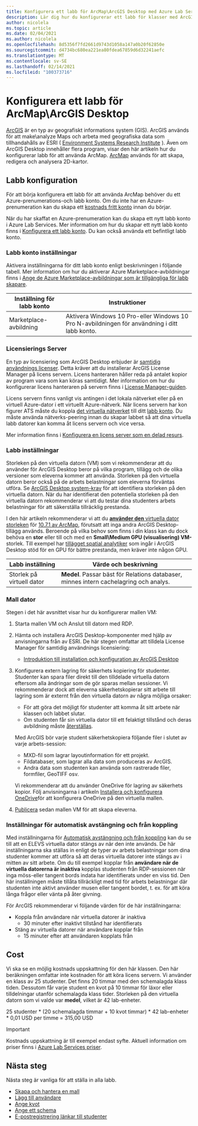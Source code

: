 ```yaml
---
title: Konfigurera ett labb för ArcMap\ArcGIS Desktop med Azure Lab Services | Microsoft Docs
description: Lär dig hur du konfigurerar ett labb för klasser med ArcGIS.
author: nicolela
ms.topic: article
ms.date: 02/04/2021
ms.author: nicolela
ms.openlocfilehash: 8d5356f7fd2661d9743d1058a147a0b20f62850e
ms.sourcegitcommit: d4734bc680ea221ea80fdea67859d6d32241aefc
ms.translationtype: MT
ms.contentlocale: sv-SE
ms.lasthandoff: 02/14/2021
ms.locfileid: "100373716"
---
```

# <a name="set-up-a-lab-for-arcmaparcgis-desktop"></a>Konfigurera ett labb för ArcMap\ArcGIS Desktop

[ArcGIS](https://www.esri.com/en-us/arcgis/products/arcgis-solutions/overview) är en typ av geografiskt informations system (GIS).  ArcGIS används för att make\analyze Maps och arbeta med geografiska data som tillhandahålls av ESRI ( [Environment Systems Research Institute](https://www.esri.com/en-us/home) ).  Även om ArcGIS Desktop innehåller flera program, visar den här artikeln hur du konfigurerar labb för att använda ArcMap.  [ArcMap](https://desktop.arcgis.com/en/arcmap/latest/map/main/what-is-arcmap-.htm) används för att skapa, redigera och analysera 2D-kartor.

## <a name="lab-configuration"></a>Labb konfiguration

För att börja konfigurera ett labb för att använda ArcMap behöver du ett Azure-prenumerations-och labb konto.  Om du inte har en Azure-prenumeration kan du skapa ett [kostnads fritt konto](https://azure.microsoft.com/free/) innan du börjar.

När du har skaffat en Azure-prenumeration kan du skapa ett nytt labb konto i Azure Lab Services.  Mer information om hur du skapar ett nytt labb konto finns i [Konfigurera ett labb konto](tutorial-setup-lab-account.md).  Du kan också använda ett befintligt labb konto.

### <a name="lab-account-settings"></a>Labb konto inställningar

Aktivera inställningarna för ditt labb konto enligt beskrivningen i följande tabell.  Mer information om hur du aktiverar Azure Marketplace-avbildningar finns i [Ange de Azure Marketplace-avbildningar som är tillgängliga för labb skapare](https://docs.microsoft.com/azure/lab-services/specify-marketplace-images).

| Inställning för labb konto | Instruktioner |
| ------------------- | ------------ |
|Marketplace-avbildning| Aktivera Windows 10 Pro-eller Windows 10 Pro N-avbildningen för användning i ditt labb konto.|

### <a name="licensing-server"></a>Licensierings Server

En typ av licensiering som ArcGIS Desktop erbjuder är [samtidig användnings licenser](https://desktop.arcgis.com/en/license-manager/latest/license-manager-basics.htm).  Detta kräver att du installerar ArcGIS License Manager på licens servern.  Licens hanteraren håller reda på antalet kopior av program vara som kan köras samtidigt.  Mer information om hur du konfigurerar licens hanteraren på servern finns i [License Manager-guiden](https://desktop.arcgis.com/en/license-manager/latest/welcome.htm).

Licens servern finns vanligt vis antingen i det lokala nätverket eller på en virtuell Azure-dator i ett virtuellt Azure-nätverk.  När licens servern har kon figurer ATS måste du koppla [det virtuella nätverket](https://docs.microsoft.com/azure/lab-services/how-to-connect-peer-virtual-network) till ditt [labb konto](https://docs.microsoft.com/azure/lab-services/tutorial-setup-lab-account).  Du måste använda nätverks-peering innan du skapar labbet så att dina virtuella labb datorer kan komma åt licens servern och vice versa.

Mer information finns i [Konfigurera en licens server som en delad resurs](how-to-create-a-lab-with-shared-resource.md).

### <a name="lab-settings"></a>Labb inställningar

Storleken på den virtuella datorn (VM) som vi rekommenderar att du använder för ArcGIS Desktop beror på vilka program, tillägg och de olika versioner som eleverna kommer att använda.  Storleken på den virtuella datorn beror också på de arbets belastningar som eleverna förväntas utföra.  Se [ArcGIS Desktop system-krav](https://desktop.arcgis.com/en/system-requirements/latest/arcgis-desktop-system-requirements.htm) för att identifiera storleken på den virtuella datorn.  När du har identifierat den potentiella storleken på den virtuella datorn rekommenderar vi att du testar dina studenters arbets belastningar för att säkerställa tillräcklig prestanda.

I den här artikeln rekommenderar vi att du [ **använder den** virtuella dator storleken](administrator-guide.md#vm-sizing) för [10.7.1 av ArcMap](https://desktop.arcgis.com/en/system-requirements/10.7/arcgis-desktop-system-requirements.htm), förutsatt att inga andra ArcGIS Desktop-tillägg används.  Beroende på vilka behov som finns i din klass kan du dock behöva en **stor** eller till och med en **Small\Medium GPU (visualisering) VM-** storlek.  Till exempel har [tillägget spatial analytiker](https://desktop.arcgis.com/en/arcmap/latest/tools/spatial-analyst-toolbox/gpu-processing-with-spatial-analyst.htm) som ingår i ArcGIS Desktop stöd för en GPU för bättre prestanda, men kräver inte någon GPU.

| Labb inställning | Värde och beskrivning |
| ------------ | ------------------ |
|Storlek på virtuell dator| **Medel**.  Passar bäst för Relations databaser, minnes intern cachelagring och analys.|  

### <a name="template-machine"></a>Mall dator

Stegen i det här avsnittet visar hur du konfigurerar mallen VM:

1.  Starta mallen VM och Anslut till datorn med RDP.

2.  Hämta och installera ArcGIS Desktop-komponenter med hjälp av anvisningarna från av ESRI.  De här stegen omfattar att tilldela License Manager för samtidig användnings licensiering: 
    - [Introduktion till installation och konfiguration av ArcGIS Desktop](https://desktop.arcgis.com/en/arcmap/latest/get-started/installation-guide/introduction.htm)

3.  Konfigurera extern lagring för säkerhets kopiering för studenter.  Studenter kan spara filer direkt till den tilldelade virtuella datorn eftersom alla ändringar som de gör sparas mellan sessioner.  Vi rekommenderar dock att eleverna säkerhetskopierar sitt arbete till lagring som är externt från den virtuella datorn av några möjliga orsaker:
    - För att göra det möjligt för studenter att komma åt sitt arbete när klassen och labbet slutar.  
    - Om studenten får sin virtuella dator till ett felaktigt tillstånd och deras avbildning måste [återställas](how-to-set-virtual-machine-passwords.md#reset-vms).

    Med ArcGIS bör varje student säkerhetskopiera följande filer i slutet av varje arbets-session:

    - MXD-fil som lagrar layoutinformation för ett projekt.
    - Fildatabaser, som lagrar alla data som produceras av ArcGIS.
    - Andra data som studenten kan använda som rastrerade filer, formfiler, GeoTIFF osv.

    Vi rekommenderar att du använder OneDrive för lagring av säkerhets kopior.  Följ anvisningarna i artikeln [Installera och konfigurera OneDrive](how-to-prepare-windows-template.md#install-and-configure-onedrive)för att konfigurera OneDrive på den virtuella mallen. 

4.  [Publicera](how-to-create-manage-template.md#publish-the-template-vm) sedan mallen VM för att skapa eleverna.

### <a name="auto-shutdown-and-disconnect-settings"></a>Inställningar för automatisk avstängning och från koppling

Med inställningarna för [Automatisk avstängning och från koppling](cost-management-guide.md#automatic-shutdown-settings-for-cost-control) kan du se till att en ELEVS virtuella dator stängs av när den inte används.  De här inställningarna ska ställas in enligt de typer av arbets belastningar som dina studenter kommer att utföra så att deras virtuella datorer inte stängs av i mitten av sitt arbete.  Om du till exempel kopplar från **användare när de virtuella datorerna är inaktiva** kopplas studenten från RDP-sessionen när inga möss-eller tangent bords indata har identifierats under en viss tid.  Den här inställningen måste tillåta tillräckligt med tid för arbets belastningar där studenten inte aktivt använder musen eller tangent bordet, t. ex. för att köra långa frågor eller vänta på åter givning.

För ArcGIS rekommenderar vi följande värden för de här inställningarna:
- Koppla från användare när virtuella datorer är inaktiva
    - 30 minuter efter inaktivt tillstånd har identifierats
- Stäng av virtuella datorer när användare kopplar från
    - 15 minuter efter att användaren kopplats från

## <a name="cost"></a>Cost

Vi ska se en möjlig kostnads uppskattning för den här klassen. Den här beräkningen omfattar inte kostnaden för att köra licens servern. Vi använder en klass av 25 studenter. Det finns 20 timmar med den schemalagda klass tiden. Dessutom får varje student en kvot på 10 timmar för läxor eller tilldelningar utanför schemalagda klass tider. Storleken på den virtuella datorn som vi valde var **medel**, vilket är 42 lab-enheter.

25 studenter \* (20 schemalagda timmar + 10 kvot timmar) \* 42 lab-enheter * 0,01 USD per timme = 315,00 USD

>[!IMPORTANT]
> Kostnads uppskattning är till exempel endast syfte.  Aktuell information om priser finns i [Azure Lab Services priser](https://azure.microsoft.com/pricing/details/lab-services/).  

## <a name="next-steps"></a>Nästa steg

Nästa steg är vanliga för att ställa in alla labb.

- [Skapa och hantera en mall](how-to-create-manage-template.md)
- [Lägg till användare](tutorial-setup-classroom-lab.md#add-users-to-the-lab)
- [Ange kvot](how-to-configure-student-usage.md#set-quotas-for-users)
- [Ange ett schema](tutorial-setup-classroom-lab.md#set-a-schedule-for-the-lab)
- [E-postregistrering länkar till studenter](how-to-configure-student-usage.md#send-invitations-to-users)